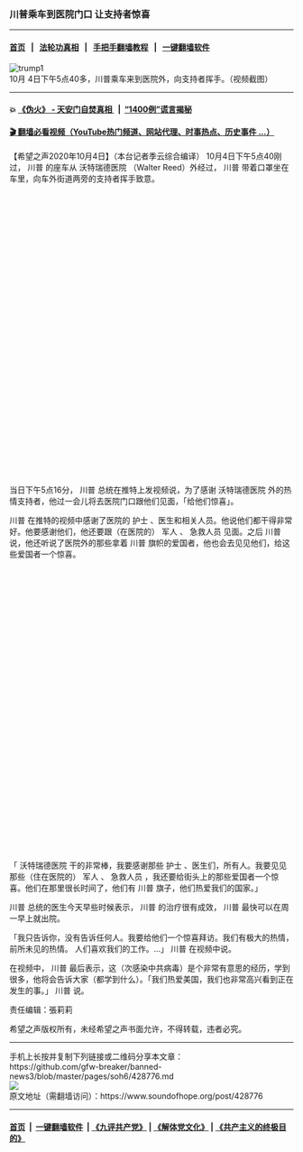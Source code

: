 ### 川普乘车到医院门口  让支持者惊喜
------------------------

#### [首页](https://github.com/gfw-breaker/banned-news3/blob/master/README.md) &nbsp;&nbsp;|&nbsp;&nbsp; [法轮功真相](https://github.com/begood0513/basic/blob/master/README.md)  &nbsp;&nbsp;|&nbsp;&nbsp; [手把手翻墙教程](https://github.com/gfw-breaker/guides/wiki)  &nbsp;&nbsp;|&nbsp;&nbsp; [一键翻墙软件](https://github.com/gfw-breaker/nogfw/blob/master/README.md)  



<div><img alt="trump1" src="https://img.soundofhope.org/2020-10/trump1-1601852108139.jpg"/>
<br/><figcaption class="caption">
 10月 4日下午5点40多，川普乘车来到医院外，向支持者挥手。（视频截图）
</figcaption></div><hr/>

#### 💥 [《伪火》 - 天安门自焚真相 ](http://158.247.195.190:10000/videos/blog/weihuo.html)&nbsp; |&nbsp; [“1400例”谎言揭秘  ](http://158.247.195.190:10000/videos/blog/jiexi1400.html)

#### [ 🎬  翻墙必看视频（YouTube热门频道、网站代理、时事热点、历史事件 ...）](https://github.com/gfw-breaker/links/blob/master/banned.md)

<div><div class="Content__Wrapper sc-1bvya0-0 grZQxZ">
 <p class="meta-top">
  <span class="meta">
   【希望之声2020年10月4日】（本台记者季云综合编译）
  </span>
  10月4日下午5点40刚过，
  <ok href="/term/1041">
   川普
  </ok>
  的座车从
  <ok href="/term/390502">
   沃特瑞德医院
  </ok>
  （Walter Reed）外经过，
  <ok href="/term/1041">
   川普
  </ok>
  带着口罩坐在车里，向车外街道两旁的支持者挥手致意。
 </p>
 <div class="soh-embed">
  <div class="soh-embed-inner">
   <div class="iframely-embed" style="max-width: 550px;">
    <div class="iframely-responsive" style="padding-bottom: 100%;">
    </div>
   </div>
  </div>
 </div>
 <p>
 </p>
 <p>
  当日下午5点16分，
  <ok href="/term/1041">
   川普
  </ok>
  总统在推特上发视频说，为了感谢
  <ok href="/term/390502">
   沃特瑞德医院
  </ok>
  外的热情支持者，他过一会儿将去医院门口跟他们见面，「给他们惊喜」。
 </p>
 <p>
  <ok href="/term/1041">
   川普
  </ok>
  在推特的视频中感谢了医院的
  <ok href="/term/7399">
   护士
  </ok>
  、医生和相关人员。他说他们都干得非常好。他要感谢他们，他还要跟（在医院的）
  <ok href="/term/13326">
   军人
  </ok>
  、
  <ok href="/term/390508">
   急救人员
  </ok>
  见面。之后
  <ok href="/term/1041">
   川普
  </ok>
  说，他还听说了医院外的那些拿着
  <ok href="/term/1041">
   川普
  </ok>
  旗帜的爱国者，他也会去见见他们，给这些爱国者一个惊喜。
 </p>
 <div class="soh-embed">
  <div class="soh-embed-inner">
   <div class="iframely-embed" style="max-width: 550px;">
    <div class="iframely-responsive" style="padding-bottom: 100%;">
    </div>
   </div>
  </div>
 </div>
 <p>
 </p>
 <p>
  「
  <ok href="/term/390502">
   沃特瑞德医院
  </ok>
  干的非常棒，我要感谢那些
  <ok href="/term/7399">
   护士
  </ok>
  、医生们，所有人。我要见见那些（住在医院的）
  <ok href="/term/13326">
   军人
  </ok>
  、
  <ok href="/term/390508">
   急救人员
  </ok>
  ，我还要给街头上的那些爱国者一个惊喜。他们在那里很长时间了，他们有
  <ok href="/term/1041">
   川普
  </ok>
  旗子，他们热爱我们的国家。」
 </p>
 <p>
  <ok href="/term/1041">
   川普
  </ok>
  总统的医生今天早些时候表示，
  <ok href="/term/1041">
   川普
  </ok>
  的治疗很有成效，
  <ok href="/term/1041">
   川普
  </ok>
  最快可以在周一早上就出院。
 </p>
 <p>
  「我只告诉你，没有告诉任何人。我要给他们一个惊喜拜访。我们有极大的热情，前所未见的热情。 人们喜欢我们的工作。...」
  <ok href="/term/1041">
   川普
  </ok>
  在视频中说。
 </p>
 <p>
  在视频中，
  <ok href="/term/1041">
   川普
  </ok>
  最后表示，这（次感染中共病毒）是个非常有意思的经历，学到很多，他将会告诉大家（都学到什么）。「我们热爱美国，我们也非常高兴看到正在发生的事。」
  <ok href="/term/1041">
   川普
  </ok>
  说。
 </p>
 <p class="meta-btm">
  责任编辑：張莉莉
 </p>
 <p class="meta-btm">
  希望之声版权所有，未经希望之声书面允许，不得转载，违者必究。
 </p>
</div>
</div>
<hr/>
手机上长按并复制下列链接或二维码分享本文章：<br/>
https://github.com/gfw-breaker/banned-news3/blob/master/pages/soh6/428776.md <br/>
<a href='https://github.com/gfw-breaker/banned-news3/blob/master/pages/soh6/428776.md'><img src='https://github.com/gfw-breaker/banned-news3/blob/master/pages/soh6/428776.md.png'/></a> <br/>
原文地址（需翻墙访问）：https://www.soundofhope.org/post/428776


------------------------
#### [首页](https://github.com/gfw-breaker/banned-news3/blob/master/README.md) &nbsp;|&nbsp; [一键翻墙软件](https://github.com/gfw-breaker/nogfw/blob/master/README.md) &nbsp;| [《九评共产党》](https://github.com/gfw-breaker/9ping.md/blob/master/README.md#九评之一评共产党是什么) | [《解体党文化》](https://github.com/gfw-breaker/jtdwh.md/blob/master/README.md) | [《共产主义的终极目的》](https://github.com/gfw-breaker/gczydzjmd.md/blob/master/README.md)


<img src='http://gfw-breaker.win/banned-news3/pages/soh6/428776.md' width='0px' height='0px'/>
